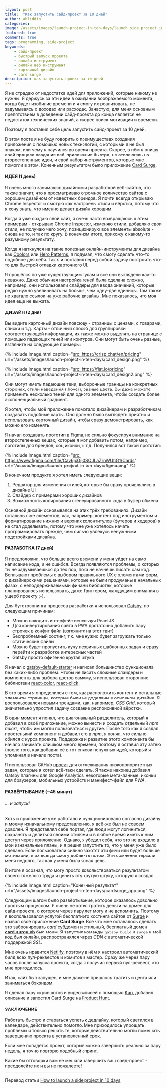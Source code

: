 ```yaml
---
layout: post
title:  "Как запустить сайд-проект за 10 дней"
author: ahliddin
categories:
image: /assets/images/launch-project-in-ten-days/launch_side_project_in_10_days.jpg
featured: true
comments: true
tags: programming, side-project
keywords:
    - сайд-проект
    - быстрый запуск проекта
    - онлайн инструмент
    - онлайн веб инструмент
    - карточный дизайн
    - card surge
description: как запустить проект за 10 дней
---
```


Я не страдаю от недостатка идей для приложений, которые никому не нужны.
Я держусь за эти идеи в ожидании воображаемого момента, когда будет изобилие времени и я смогу их реализовать, не задумываясь о доходах или расходах.
Зачастую, для меня основным препятствием в доведении сайд-проекта до конца является не недостаток технических знаний, а скорее поиск мотивации и времени.

Поэтому я поставил себе цель запустить сайд-проект за 10 дней.

В этом посте я не буду говорить о преимуществах создания приложения с помощью новых технологий, с которыми я не был знаком, или чему я научился во время проекта.
Скорее, в нём я опишу свой процесс создания веб-приложения быстро, не отвлекаясь на второстепенные идеи, и свой набор инструментов, которые мне помогли в этом.
Конечным результатом было приложение [Card Surge](https://card.surge.sh).

#### ИДЕЯ (1 день)
Я очень много занимаюсь дизайном и разработкой веб-сайтов, что также значит, что я просматриваю огромное количество сайтов с хорошим дизайном от известных брендов.
Я почти всегда открываю Chrome Inspector и смотрю как настроены стили и вёрстка, потому что я хочу знать, что именно делает дизайн хорошим.

Когда я уже создаю свой сайт, я очень часто возвращаюсь к этим примерам - открываю Chrome Inspector, изменяю стили, добавляю свои стили, не получаю чего хочу, позиционирую все элементы absolute - снова не то, и так по кругу.
В конечном итоге, прихожу к какому-то разумному результату.

Когда я наткнулся на такие полезные онлайн-инструменты для дизайна как [Coolors](https://coolors.co) или [Hero Patterns](https://www.heropatterns.com), я подумал, что смогу сделать что-то подобное для себя.
Так я и поставил перед собой задачу построить что-то для быстрой отладки карточного UI.

Я прошёлся по уже существующим тулам и все они выглядели как-то неважно.
Даже обычная настройка теней была сделана сложно, например, они использовали слайдеры для ввода значений, которые редко нужно увеличивать на больше, чем одну-две единицы.
Там также не хватало ссылок на уже рабочие дизайны. Мне показалось, что моя идея еще не выжата.

#### ДИЗАЙН (2 дня)
Вы видите карточный дизайн повсюду - страницы с ценами, с товарами, списки и т.д.
Карты - отличный способ для группировки соответствующей информации, их также можно выделять на странице с помощью падающих теней или контуров.
Они могут быть очень разные, взгляните на следующие примеры:

{% include image.html
    caption="<a href='https://crisp.chat/en/pricing'>src: https://crisp.chat/en/pricing</a>"
    url="/assets/images/launch-project-in-ten-days/card_design.png"
%}

{% include image.html
    caption="<a href='https://flat.io/pricing'>src: https://flat.io/pricing</a>"
    url="/assets/images/launch-project-in-ten-days/card_design2.png"
%}


Они могут иметь падающие тени, выборочные границы на конкретных сторонах, стили наведения (:hover), разные цвета.
Вы даже можете применить несколько теней для одного элемента, чтобы создать более экспоненциальный градиент.

Я хотел, чтобы моё приложение помогало дизайнерам и разработчикам создавать подобные карты.
Оно должно было выглядеть приятно и использовать карточный дизайн, чтобы сразу демонстрировать, как можно его изменять.

Я начал создавать прототип в [Figma](https://www.figma.com), не сильно фокусируя внимание на второстепенных вещах, которые я мог добавить потом, например, логотипы для брендов, соц иконки, и т.д.
Получился вот такой прототип:


{% include image.html
    caption="<a href='https://www.figma.com/file/Cav6jxGjiOSOJLaZrnWUtiG1/Cards'>src: https://www.figma.com/file/Cav6jxGjiOSOJLaZrnWUtiG1/Cards</a>"
    url="/assets/images/launch-project-in-ten-days/figma.png"
%}


В конечном продукте я хотел иметь следующие вещи:
1. Редактор для изменения стилей, которые бы сразу проявлялись в дизайне UI
2. Слайдер с примерами хороших дизайнов
3. Возможность копирования сгенерированного кода в буфер обмена

Основной дизайн основывался на этих трёх требованиях.
Дизайн остальных же элементов, как, например, контент под инструментом и форматирование нижних и верхних колонтитулов (футеров и хедеров) я не стал доделывать, потому что мне уже хотелось начать программировать прежде, чем сильно увлекусь ненужными подстройками дизайна.

#### РАЗРАБОТКА (7 дней)
Я предположил, что больше всего времени у меня уйдет на само написание кода, и не ошибся.
Всегда появляются проблемы, о которых ты не задумываешься до тех пор, пока не начнёшь писать сам код.
Всплывают проблемы с выбором правильного UX с элементами форм, с дизайнерскими решениями, которые не были продуманы в начальных фазах, с неподдерживаемыми фичами библиотек, которые планировалось использовать, даже Твиттером, жаждущим внимания в ущерб проекту ;-).

Для бутстрэппинга процесса разработки я использовал [Gatsby](https://www.gatsbyjs.org), по следующим причинам:
- Можно накодить интерфейс используя ReactJS
- Для конвертирования сайта в PWA достаточно добавить пару строчек в конфиг файл (взгляните на [этот](https://twitter.com/gill_kyle/status/1019949271309725696) твит)
- Беспроблемный хостинг, т.к. мне нужно будет загружать только статические файлы
- Можно будет пропустить кучу первичных шаблонных задач и сразу перейти к разработке интересных частей
- Gatsby просто офигенно крутая штука

Я начал с [gatsby-default-starter](https://github.com/gatsbyjs/gatsby-starter-default) и написал большинство функционала без каких-либо проблем.
Чтобы не писать сложные слайдеры и компоненты для выбора цветов самому, я использовал сторонние библиотеки [react-color](https://github.com/casesandberg/react-color), [react-click](https://github.com/akiran/react-slick).

В это время я определился с тем, как расположить контент и остальные элементы страницы, которые были не доделаны в основном дизайне.
Я воспользовался новыми трендами, как, например, *CSS Grid*, который значительно упростил задачу создание респонсивной вёрстки.

В один момент я понял, что диагональный разделитель, который я добавил в своё приложение, можно вынести и создать отдельный _npm пакет_, чтобы им могли пользоваться и другие.
После того как я создал простенький компонент и добавил его в _npm_, я понял, что сильно сбился с курса проекта.
Поддержка и развитие этого компонента бы начало занимать слишком много времени, поэтому я оставил эту затею (после того, как добавил её в тот список ненужных идей, который я упоминал в начале поста).

Я использовал GitHub [проект](https://github.com/gillkyle/card-surge/projects/1) для отслеживания низкоприоритетных задач, которые я хотел всё-таки сделать.
Я также наконец добавил [Gatsby плагины](https://www.gatsbyjs.org/plugins) для Google Analytics, некоторые мета-данные, иконки для браузеров, мобильных устройств и манифест-файл для _PWA_.

#### РАЗВЁРТЫВАНИЕ (~45 минут)
###### … и запуск!

Хоть и приложение уже работало и функционировало согласно дизайну и моему изначальному представлению, я всё-же был не совсем доволен.
Я представлял себе портал, где люди могут логиниться, сохранять и делиться своими стилями и в любое время иметь к ним доступ через приложение.
Однако, я убедил себя, что это не входило в мои изначальные планы, и я решил запустить то, что у меня уже было сделано.
Если пользователи сильно захотят эти фичи или будет больше мотивации, я их всегда смогу добавить потом.
Эти сомнения терзали меня недолго, так как у меня была ясная цель.

В итоге я осознал, что могу просто довольствоваться результатом своего тяжелого труда и ценить эту крутую штуку, которую я создал.

{% include image.html
    caption="Конечный результат"
    url="/assets/images/launch-project-in-ten-days/cardsurge_app.png"
%}

Следующим шагом было развёртывание, которое оказалось довольно простым процессом.
Я очень не хотел тратить деньги на домен для сайд-проекта, о котором через пару лет могу и не вспомнить.
Поэтому я воспользовался услугой бесплатного хостинга сайтов от [Surge](https://surge.sh) и назвал своё приложение **Card Surge**.
Всё что мне оставалось сделать это забронировать _card_ субдомен и стильный, бесплатный домен **[card.surge.sh](http://card.surge.sh)** был моим.
Я запустил команды `gatsby build` и `surge` и мой код был онлайн, распространялся через _CDN_ с автоматической поддержкой _SSL_.

Мне очень нравится [Netlify](https://www.netlify.com), поэтому в нём я настроил автоматический билд всех пул-реквестов и комитов в мастер.
Сразу же через пару часов после запуска проекта, когда я получил первый пул-реквест, это мне пригодилось.

Итак, сайт был запущен, и мне даже не пришлось тратить и цента или заниматься бэкэндом.

Я сделал пару скриншотов и видеозаписей с помощью [Kap](https://getkap.co), добавил описание и запостил Card Surge на [Product Hunt](https://www.producthunt.com/posts/card-surge).

#### ЗАКЛЮЧЕНИЕ
Работать быстро и стараться успеть к дедлайну, который светился в календаре, действительно помогло.
Мне приходилось упрощать проблемы и только решать те, которые действительно могли помешать завершению проекта в установленный срок.

Если мне попадётся проект, который можно завершить реально за пару недель, я точно повторю подобный спринт.

Какие бы отговорки вам не мешали завершить ваш сайд-проект - преодолейте их и вы не пожалеете!

---
Перевод статьи [How to launch a side project in 10 days](https://medium.freecodecamp.org/launching-a-side-project-in-10-days-615df3b0e808)


